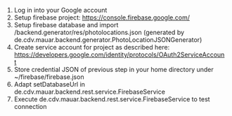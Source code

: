 01. Log in into your Google account
02. Setup firebase project: https://console.firebase.google.com/
03. Setup firebase database and import /backend.generator/res/photolocations.json 
    (generated by de.cdv.mauar.backend.generator.PhotoLocationJSONGenerator)  
04. Create service account for project as described here: 
    https://developers.google.com/identity/protocols/OAuth2ServiceAccount
05. Store credential JSON of previous step in your home directory under ~/firebase/firebase.json
06. Adapt setDatabaseUrl in de.cdv.mauar.backend.rest.service.FirebaseService
07. Execute de.cdv.mauar.backend.rest.service.FirebaseService to test connection